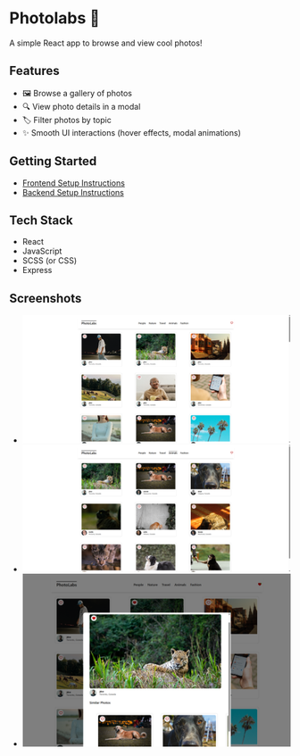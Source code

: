 # Photolabs 📸
A simple React app to browse and view cool photos!

## Features
* 🖼 Browse a gallery of photos
* 🔍 View photo details in a modal
* 🏷 Filter photos by topic
* ✨ Smooth UI interactions (hover effects, modal animations)

## Getting Started
* [Frontend Setup Instructions](/frontend/)
* [Backend Setup Instructions](/backend/)

## Tech Stack
* React
* JavaScript
* SCSS (or CSS)
* Express

## Screenshots
* !["Main page"](https://github.com/vikkisupurrbe/photolabs/blob/main/docs/main_page.png?raw=true)
* !["Topic List"](https://github.com/vikkisupurrbe/photolabs/blob/main/docs/topic_list.png?raw=true)
* !["Modal"](https://github.com/vikkisupurrbe/photolabs/blob/main/docs/modal_similar_photos.png?raw=true)
